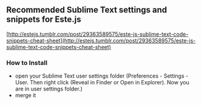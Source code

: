 
Recommended Sublime Text settings and snippets for Este.js
-------------------------------------------------------

[http://estejs.tumblr.com/post/29363589575/este-js-sublime-text-code-snippets-cheat-sheet](http://estejs.tumblr.com/post/29363589575/este-js-sublime-text-code-snippets-cheat-sheet)

### How to Install

  - open your Sublime Text user settings folder (Preferences - Settings - User. Then right click (Reveal in Finder or Open in Explorer). Now you are in user settings folder.)
  - merge it